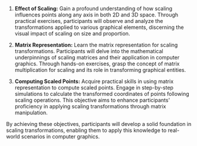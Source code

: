 1. **Effect of Scaling:** Gain a profound understanding of how scaling influences points along any axis in both 2D and 3D space. Through practical exercises, participants will observe and analyze the transformations applied to various graphical elements, discerning the visual impact of scaling on size and proportion.

2. **Matrix Representation:** Learn the matrix representation for scaling transformations. Participants will delve into the mathematical underpinnings of scaling matrices and their application in computer graphics. Through hands-on exercises, grasp the concept of matrix multiplication for scaling and its role in transforming graphical entities.

3. **Computing Scaled Points:** Acquire practical skills in using matrix representation to compute scaled points. Engage in step-by-step simulations to calculate the transformed coordinates of points following scaling operations. This objective aims to enhance participants' proficiency in applying scaling transformations through matrix manipulation.

By achieving these objectives, participants will develop a solid foundation in scaling transformations, enabling them to apply this knowledge to real-world scenarios in computer graphics.